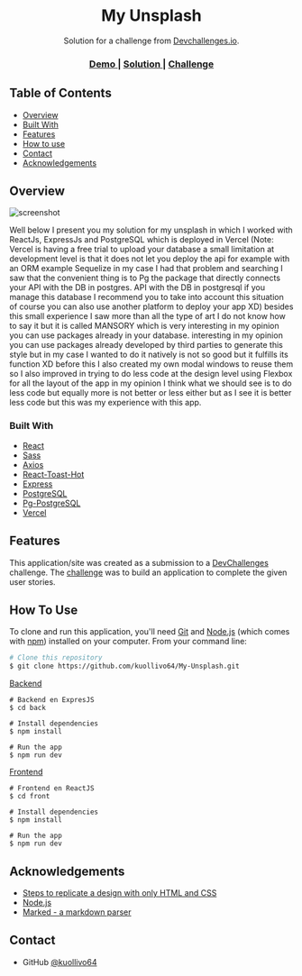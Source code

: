 <!-- Please update value in the {}  -->

<h1 align="center">My Unsplash</h1>

<div align="center">
   Solution for a challenge from  <a href="http://devchallenges.io" target="_blank">Devchallenges.io</a>.
</div>

<div align="center">
  <h3>
    <a href="https://my-unsplash-client-tau.vercel.app/">
      Demo
    </a>
    <span> | </span>
    <a href="https://github.com/kuollivo64/My-Unsplash">
      Solution
    </a>
    <span> | </span>
    <a href="https://devchallenges.io/challenges/rYyhwJAxMfES5jNQ9YsP">
      Challenge
    </a>
  </h3>
</div>

<!-- TABLE OF CONTENTS -->

## Table of Contents

- [Overview](#overview)
- [Built With](#built-with)
- [Features](#features)
- [How to use](#how-to-use)
- [Contact](#contact)
- [Acknowledgements](#acknowledgements)

<!-- OVERVIEW -->

## Overview

![screenshot](https://res.cloudinary.com/createout/image/upload/v1689642850/express_image_uploader/xbfd5254toojdy8jn2g5.png)

Well below I present you my solution for my unsplash in which I worked with ReactJs, ExpressJs and PostgreSQL which is deployed in Vercel (Note: Vercel is having a free trial to upload your database a small limitation at development level is that it does not let you deploy the api for example with an ORM example Sequelize in my case I had that problem and searching I saw that the convenient thing is to Pg the package that directly connects your API with the DB in postgres. API with the DB in postgresql if you manage this database I recommend you to take into account this situation of course you can also use another platform to deploy your app XD) besides this small experience I saw more than all the type of art I do not know how to say it but it is called MANSORY which is very interesting in my opinion you can use packages already in your database. interesting in my opinion you can use packages already developed by third parties to generate this style but in my case I wanted to do it natively is not so good but it fulfills its function XD before this I also created my own modal windows to reuse them so I also improved in trying to do less code at the design level using Flexbox for all the layout of the app in my opinion I think what we should see is to do less code but equally more is not better or less either but as I see it is better less code but this was my experience with this app.

### Built With

<!-- This section should list any major frameworks that you built your project using. Here are a few examples.-->

- [React](https://reactjs.org/)
- [Sass](https://www.npmjs.com/package/sass/)
- [Axios](https://axios-http.com/docs/intro)
- [React-Toast-Hot](https://react-hot-toast.com/)
- [Express](https://expressjs.com/)
- [PostgreSQL](https://www.postgresql.org/)
- [Pg-PostgreSQL](https://www.npmjs.com/package/pg)
- [Vercel](https://vercel.com/)
## Features

<!-- List the features of your application or follow the template. Don't share the figma file here :) -->

This application/site was created as a submission to a [DevChallenges](https://devchallenges.io/challenges) challenge. The [challenge](https://devchallenges.io/challenges/rYyhwJAxMfES5jNQ9YsP) was to build an application to complete the given user stories.

## How To Use

<!-- Example: -->

To clone and run this application, you'll need [Git](https://git-scm.com) and [Node.js](https://nodejs.org/en/download/) (which comes with [npm](http://npmjs.com)) installed on your computer. From your command line:

```bash
# Clone this repository
$ git clone https://github.com/kuollivo64/My-Unsplash.git
```
[Backend]()
```
# Backend en ExpresJS
$ cd back

# Install dependencies
$ npm install

# Run the app
$ npm run dev
```
[Frontend]()
```
# Frontend en ReactJS
$ cd front

# Install dependencies
$ npm install

# Run the app
$ npm run dev
```


## Acknowledgements

<!-- This section should list any articles or add-ons/plugins that helps you to complete the project. This is optional but it will help you in the future. For example -->

- [Steps to replicate a design with only HTML and CSS](https://devchallenges-blogs.web.app/how-to-replicate-design/)
- [Node.js](https://nodejs.org/)
- [Marked - a markdown parser](https://github.com/chjj/marked)

## Contact

- GitHub [@kuollivo64](https://github.com/kuollivo64/)
